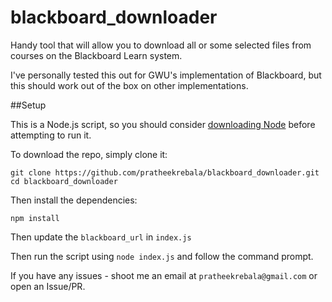 # blackboard_downloader

Handy tool that will allow you to download all or some selected files from courses on the Blackboard Learn system.

I've personally tested this out for GWU's implementation of Blackboard, but this should work out of the box on other implementations.

##Setup

This is a Node.js script, so you should consider [downloading Node](http://nodejs.org/) before attempting to run it.

To download the repo, simply clone it:

	git clone https://github.com/pratheekrebala/blackboard_downloader.git
	cd blackboard_downloader

Then install the dependencies:

	npm install
  
Then update the `blackboard_url` in `index.js`

Then run the script using `node index.js` and follow the command prompt.

If you have any issues - shoot me an email at `pratheekrebala@gmail.com` or open an Issue/PR.
